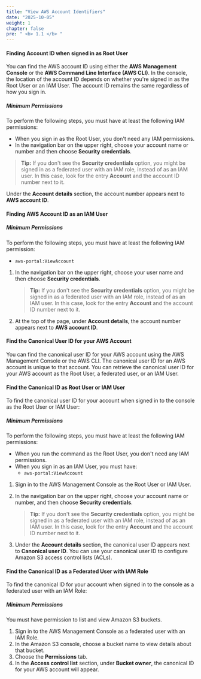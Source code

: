 ```yaml
---
title: "View AWS Account Identifiers"
date: "2025-10-05"
weight: 1
chapter: false
pre: " <b> 1.1 </b> "
---
```


#### Finding Account ID when signed in as Root User

You can find the AWS account ID using either the **AWS Management Console** or the **AWS Command Line Interface (AWS CLI)**. In the console, the location of the account ID depends on whether you're signed in as the Root User or an IAM User. The account ID remains the same regardless of how you sign in.

##### Minimum Permissions

To perform the following steps, you must have at least the following IAM permissions:

- When you sign in as the Root User, you don't need any IAM permissions.
- In the navigation bar on the upper right, choose your account name or number and then choose **Security credentials**.

> **Tip:** If you don't see the **Security credentials** option, you might be signed in as a federated user with an IAM role, instead of as an IAM user. In this case, look for the entry **Account** and the account ID number next to it.

Under the **Account details** section, the account number appears next to **AWS account ID**.

#### Finding AWS Account ID as an IAM User

##### Minimum Permissions

To perform the following steps, you must have at least the following IAM permission:

- `aws-portal:ViewAccount`

1. In the navigation bar on the upper right, choose your user name and then choose **Security credentials**.

   > **Tip:** If you don't see the **Security credentials** option, you might be signed in as a federated user with an IAM role, instead of as an IAM user. In this case, look for the entry **Account** and the account ID number next to it.

2. At the top of the page, under **Account details**, the account number appears next to **AWS account ID**.


#### Find the Canonical User ID for your AWS Account

You can find the canonical user ID for your AWS account using the AWS Management Console or the AWS CLI. The canonical user ID for an AWS account is unique to that account. You can retrieve the canonical user ID for your AWS account as the Root User, a federated user, or an IAM User.

#### Find the Canonical ID as Root User or IAM User

To find the canonical user ID for your account when signed in to the console as the Root User or IAM User:

##### Minimum Permissions

To perform the following steps, you must have at least the following IAM permissions:

- When you run the command as the Root User, you don't need any IAM permissions.
- When you sign in as an IAM User, you must have:
  - `aws-portal:ViewAccount`

1. Sign in to the AWS Management Console as the Root User or IAM User.
2. In the navigation bar on the upper right, choose your account name or number, and then choose **Security credentials**.

   > **Tip:** If you don't see the **Security credentials** option, you might be signed in as a federated user with an IAM role, instead of as an IAM user. In this case, look for the entry **Account** and the account ID number next to it.

3. Under the **Account details** section, the canonical user ID appears next to **Canonical user ID**. You can use your canonical user ID to configure Amazon S3 access control lists (ACLs).

#### Find the Canonical ID as a Federated User with IAM Role

To find the canonical ID for your account when signed in to the console as a federated user with an IAM Role:

##### Minimum Permissions

You must have permission to list and view Amazon S3 buckets.

1. Sign in to the AWS Management Console as a federated user with an IAM Role.
2. In the Amazon S3 console, choose a bucket name to view details about that bucket.
3. Choose the **Permissions** tab.
4. In the **Access control list** section, under **Bucket owner**, the canonical ID for your AWS account will appear.
